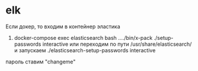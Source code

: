 # elk

Если докер, то входим в контейнер эластика


1) docker-compose exec elasticsearch bash
..../bin/x-pack
./setup-passwords interactive или переходим по пути /usr/share/elasticsearch/ и запускаем ./elasticsearch-setup-passwords  interactive

пароль ставим "changeme"